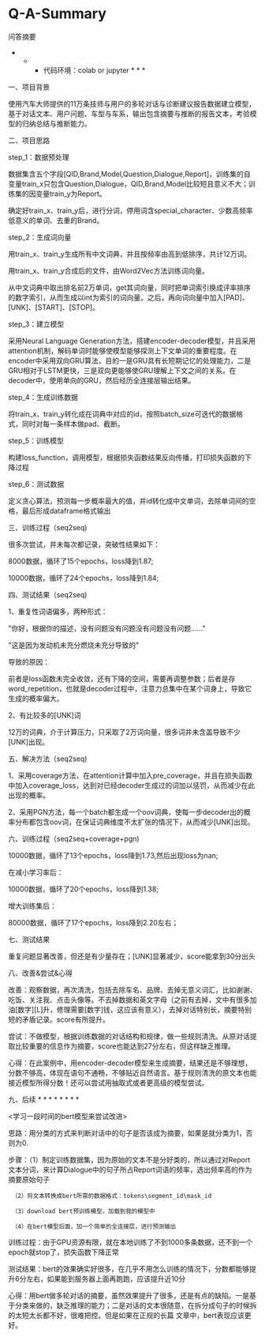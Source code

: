 # Q-A-Summary
问答摘要

* * * 代码环境：colab or jupyter * * *

一、项目背景


使用汽车大师提供的11万条技师与用户的多轮对话与诊断建议报告数据建立模型，基于对话文本、用户问题、车型与车系，输出包含摘要与推断的报告文本，考验模型的归纳总结与推断能力。


二、项目思路


step_1：数据预处理

数据集含五个字段[QID,Brand,Model,Question,Dialogue,Report]，训练集的自变量train_x只包含Question,Dialogue，QID,Brand,Model比较短且意义不大；训练集的因变量train_y为Report。

确定好train_x、train_y后，进行分词，停用词含special_character、少数高频率低意义的单词、去重的Brand。

step_2：生成词向量

用train_x、train_y生成所有中文词典，并且按频率由高到低排序，共计12万词。

用train_x、train_y合成后的文件，由Word2Vec方法训练词向量。

从中文词典中取出排名前2万单词，get其词向量，同时把单词索引换成评率排序的数字索引，从而生成以int为索引的词向量。之后，再向词向量中加入[PAD]、[UNK]、[START]、[STOP]。

step_3：建立模型

采用Neural Language Generation方法，搭建encoder-decoder模型，并且采用attention机制，解码单词时能够使模型能够探测上下文单词的重要程度。在encoder中采用双向GRU算法，目的一是GRU具有长短期记忆的处理能力，二是GRU相对于LSTM更快，三是双向更能够使GRU理解上下文之间的关系。在decoder中，使用单向的GRU，然后经历全连接层输出结果。

step_4：生成训练数据

将train_x、train_y转化成在词典中对应的id，按照batch_size可迭代的数据格式，同时对每一条样本做pad、截断。

step_5：训练模型

构建loss_function，调用模型，根据损失函数结果反向传播，打印损失函数的下降过程

step_6：测试数据

定义贪心算法，预测每一步概率最大的值，并id转化成中文单词，去除单词间的空格，最后形成dataframe格式输出


三、训练过程（seq2seq)


很多次尝试，并未每次都记录，突破性结果如下：

8000数据，循环了15个epochs，loss降到1.87;

10000数据，循环了24个epochs，loss降到1.84;   


四、测试结果（seq2seq)


1、重复性词语偏多，两种形式：

"你好，根据你的描述，没有问题没有问题没有问题没有问题......"

"这是因为发动机未充分燃烧未充分导致的"

导致的原因：

前者是loss函数未完全收敛，还有下降的空间，需要再调整参数；后者是存word_repetition，也就是decoder过程中，注意力总集中在某个词身上，导致它生成的概率偏大。

2、有比较多的[UNK]词

12万的词典，介于计算压力，只采取了2万词向量，很多词并未含盖导致不少[UNK]出现。


五、解决方法（seq2seq)


1、采用coverage方法，在attention计算中加入pre_coverage，并且在损失函数中加入coverage_loss，达到对已经decoder生成过的词加以惩罚，从而减少在此出现的概率。

2、采用PGN方法，每一个batch都生成一个oov词典，使每一步decoder出的概率分布都包含oov词，在保证词典维度不太扩张的情况下，从而减少[UNK]出现。


六、训练过程（seq2seq+coverage+pgn)


10000数据，循环了13个epochs，loss降到1.73,然后出现loss为nan;

在减小学习率后：

10000数据，循环了20个epochs，loss降到1.38;

增大训练集后：

80000数据，循环了17个epochs，loss降到2.20左右；


七、测试结果


重复问题显著改善，但还是有少量存在；[UNK]显著减少，score能拿到30分出头


八、改善&尝试&心得


改善：观察数据，再次清洗，包括去除车名、品牌、去掉无意义词汇，比如谢谢、吃饭、关注我、点击头像等。不去掉数据和英文字母（之前有去掉，文中有很多加油[数字][L]升，修理需要[数字]钱，这应该有意义），去掉对话特别长，摘要特别短的矛盾记录。score有所提升。

尝试：不做模型，根据训练数据的对话结构和规律，做一些规则清洗。从原对话提取比较重要的信息作为摘要，score也能达到27分左右，但这样缺乏推理。

心得：在此案例中，用encoder-decoder模型来生成摘要，结果还是不够理想，分数不够高，体现在语句不通畅，不够贴近自然语言。基于规则清洗的原文本也能接近模型所得分数！还可以尝试用抽取式或者更高级的模型尝试。



九、后续 * * * * * * * *


<学习一段时间的bert模型来尝试改进>

思路：用分类的方式来判断对话中的句子是否该成为摘要，如果是就分类为1，否则为0.

步骤：（1）制定训练数据集，因为原始的文本不是分好类的，所以通过对Report文本分词，来计算Dialogue中的句子所占Report词语的频率，选出频率高的作为摘要原始句子
 
     （2）将文本转换成bert所需的数据格式：tokens\segment_id\mask_id
     
     （3）download bert预训练模型，加载到我的模型中
     
     （4）在bert模型后面，加一个简单的全连接层，进行预测输出
     
训练过程：由于GPU资源有限，就在本地训练了不到1000多条数据，还不到一个epoch就stop了，损失函数下降正常

测试结果：bert的效果确实好很多，在几乎不用怎么训练的情况下，分数都能够提升6分左右，如果能到服务器上面再跑跑，应该提升近10分

心得：用bert做多轮对话的摘要，虽然效果提升了很多，还是有点的缺陷。一是基于分类来做的，缺乏推理的能力；二是对话的文本很随意，在拆分成句子的时候拆的太短太长都不好，很难把控。但是如果在正规的长篇
文章中，bert表现应该更好。



